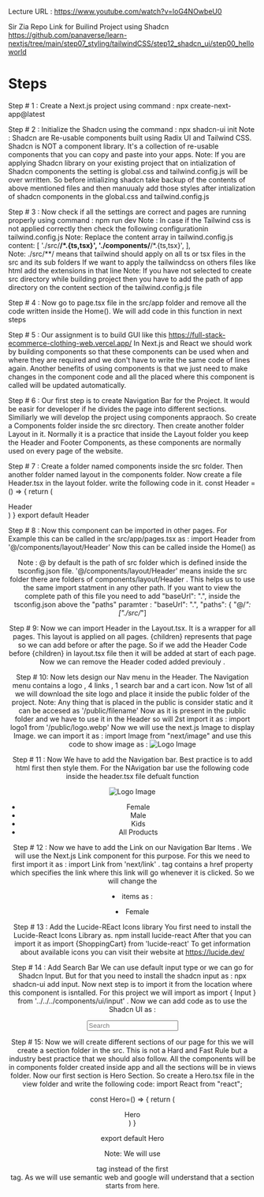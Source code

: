 Lecture URL :
https://www.youtube.com/watch?v=loG4NOwbeU0

Sir Zia Repo Link for Builind Project using Shadcn
https://github.com/panaverse/learn-nextjs/tree/main/step07_styling/tailwindCSS/step12_shadcn_ui/step00_helloworld

Steps
================================================================================================================
Step # 1 : Create a Next.js project using command : npx create-next-app@latest

Step # 2 : Initialize the Shadcn using the command : npx shadcn-ui init
Note : Shadcn are Re-usable components built using Radix UI and Tailwind CSS. Shadcn is NOT a component library. It's a collection of re-usable components that you can copy and paste into your apps.
Note: If you are applying Shadcn library on your existing project that on intialization of Shadcn components the setting is global.css and tailwind.config.js will be over wrritten. So before intializing shadcn take backup of the contents of above mentioned files and then manuualy add those styles after intialization of shadcn components in the global.css and tailwind.config.js

Step # 3 : Now check if all the settings are correct and pages are running properly using command : npm run dev
Note : In case if the Tailwind css is not applied correctly then check the following configurationin tailwind.config.js
Note: Replace the content array in tailwind.config.js
content: [
	'./src/**/*.{ts,tsx}',
	'./components/**/*.{ts,tsx}',
],  
Note:  ./src/**/ means that tailwind should apply on all ts or tsx files in the src and its sub folders
If we want to apply the tailwindcss on others files like html add the extensions in that line
Note: If you have not selected to create src directory while building project then you have to add the path of app directory on the content section of the tailwind.config.js file

Step # 4 : Now go to page.tsx file in the src/app folder and remove all the code written inside the Home(). We will add code in this function in next steps

Step # 5 : Our assignment is to build GUI like this https://full-stack-ecommerce-clothing-web.vercel.app/
In Next.js and React we should work by building components so that these components can be used when and where they are required and we don't have to write the same code of lines again. Another benefits of using components is that we just need to make changes in the component code and all the placed where this component is called will be updated automatically.

Step # 6 : Our first step is to create Navigation Bar for the Project. It would be easir for developer if he divides the page into different sections. Similiarly we will develop the project using components appraoch.
So create a Components folder inside the src directory. Then create another folder Layout in it. Normally it is a practice that inside the Layout folder you keep the Header and Footer Components, as these components are normally used on every page of the website.

Step # 7 : Create a folder named components inside the src folder. Then another folder named layout in the components folder. Now create a file Header.tsx in the layout folder. write the following code in it.
const Header = () => {
  return (
    <div>Header</div>
  )
}
export default Header

Step # 8 : Now this component can be imported in other pages. For Example this can be called in the src/app/pages.tsx as :   import Header from '@/components/layout/Header'  Now this can be called inside the Home() as <Header/>
Note :  @ by default is the path of src folder which is defined inside the tsconfig.json file. 
'@/components/layout/Header' means inside the src folder there are folders of  components/layout/Header . This helps us to use the same import statment in any other path.
If you want to view the complete path of this file you need to add  "baseUrl": ".",  inside the tsconfig.json above the "paths" paramter :
    "baseUrl": ".",
    "paths": {
      "@/*": ["./src/*"]

Step # 9: Now we can import Header in the Layout.tsx. It is a wrapper for all pages. This layout is applied on all pages. {children} represents that page so we can add before or after the page. So if we add the Header Code before {children} in layout.tsx file then it will be added at start of each page. Now we can remove the Header coded added previouly . 

Step # 10: Now lets design our Nav menu in the Header. The Navigation menu contains a logo , 4 links , 1 search bar and a cart icon. Now 1st of all we will download the site logo and place it inside the public folder of the project.
Note: Any thing that is placed in the public is consider static and it can be accesed as '/public/filename'
Now as it is present in the public folder and we have to use it in the Header so will 2st import it as :  import logo1 from '/public/logo.webp'
Now we will use the next.js Image to display Image. we can import it as : import Image from "next/image"
and use this code to show image as :  <Image src={logo1} height={150} width={150} alt="Logo Image"></Image>

Step # 11 : Now We have to add the Navigation bar. Best practice is to add html first then style them. For the NAvigation bar use the following code inside the header.tsx file defualt function
    <div className='flex bg-red-300 justify-between items-center py-6 p-x-8'>
      <Image src={logo1} height={150} width={150} alt="Logo Image"></Image>
      <ul className='flex gap-10'>
        <li> Female </li>
        <li> Male </li>
        <li> Kids </li>
        <li> All Products </li>
      </ul>
      <div className='h-10 w-10 rounded-full bg-gray-300'></div>
    </div>

Step # 12 : Now we have to add the Link on our Navigation Bar Items . We will use the Next.js Link component for this purpose. For this we need to first import it as : import Link from 'next/link' . <Link> tag contains a href property which specifies the link where this link will go whenever it is clicked. So we will change the <li> items as :
  <li className='text-lg'> 
    <Link href="/"> Female  </Link>
 </li>

 Step # 13 : Add the Lucide-REact Icons library
 You first need to install the Lucide-React Icons Library as. npm  install lucide-react
 After that you can import it as import {ShoppingCart} from 'lucide-react'
 To get information about available icons you can visit their website at https://lucide.dev/
<div className='h-10 w-10 rounded-full bg-gray-300 flex justify-center items-center'>
  <ShoppingCart className='w-6 h-t6 '></ShoppingCart>
 </div>

 Step # 14 : Add Search Bar
 We can use default input type or we can go for Shadcn Input. But for that you need to install the shadcn input as : npx shadcn-ui add input. Now next step is to import it from the location where this component is isntalled.
 For this project we will import as import { Input } from   '../../../components/ui/input' . Now we can add code as to use the Shadcn UI as :
       <div>
      <Input type="email" placeholder="Search" />
      </div>


Step # 15: Now we will create different sections of our page for this we will create a section folder in the src. This is not a Hard and Fast Rule but a industry best practice that we should also follow. All the components will be in components folder created inside app and all the sections will be in views folder.
Now our first section is Hero Section. So create a Hero.tsx file in the view folder and write the following code:
import React from "react";

 const Hero=() => {
    return (
        <div>Hero</div>
    )
 }

 export default Hero

Note: We will use <section> tag instead of the first <div> tag. As we will use semantic web and google will understand that a section starts from here.













